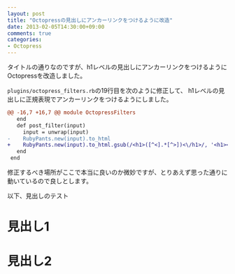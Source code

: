 ```yaml
---
layout: post
title: "Octopressの見出しにアンカーリンクをつけるように改造"
date: 2013-02-05T14:30:00+09:00
comments: true
categories: 
- Octopress
---
```


タイトルの通りなのですが、h1レベルの見出しにアンカーリンクをつけるようにOctopressを改造しました。

`plugins/octopress_filters.rb`の19行目を次のように修正して、
h1レベルの見出しに正規表現でアンカーリンクをつけるようにしました。

``` diff octopress_filters.diff https://gist.github.com/gam0022/4712560 4712560
@@ -16,7 +16,7 @@ module OctopressFilters
   end
   def post_filter(input)
     input = unwrap(input)
-    RubyPants.new(input).to_html
+    RubyPants.new(input).to_html.gsub(/<h1>([^<].*[^>])<\/h1>/, '<h1><a name="\1" href="#\1">\1</a></h1>')
   end
 end
```

修正するべき場所がここで本当に良いのか微妙ですが、とりあえず思った通りに動いているので良しとします。

以下、見出しのテスト

# 見出し1

# 見出し2
